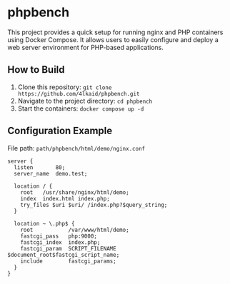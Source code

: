 # phpbench

This project provides a quick setup for running nginx and PHP containers using Docker Compose. It allows users to easily configure and deploy a web server environment for PHP-based applications.

## How to Build 

1. Clone this repository: `git clone https://github.com/4lkaid/phpbench.git`
2. Navigate to the project directory: `cd phpbench`
3. Start the containers: `docker compose up -d`

## Configuration Example

File path: `path/phpbench/html/demo/nginx.conf`

```nginx
server {
  listen       80;
  server_name  demo.test;

  location / {
    root   /usr/share/nginx/html/demo;
    index  index.html index.php;
    try_files $uri $uri/ /index.php?$query_string;
  }

  location ~ \.php$ {
    root           /var/www/html/demo;
    fastcgi_pass   php:9000;
    fastcgi_index  index.php;
    fastcgi_param  SCRIPT_FILENAME  $document_root$fastcgi_script_name;
    include        fastcgi_params;
  }
}
```